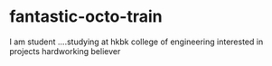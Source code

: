 # fantastic-octo-train
I am student  ....studying at hkbk college of engineering interested in projects hardworking believer
